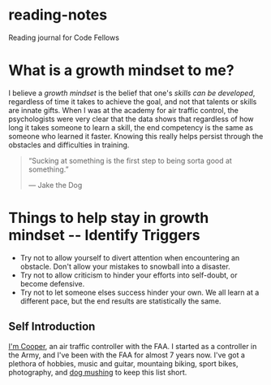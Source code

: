 # reading-notes
Reading journal for Code Fellows

# What is a growth mindset to me?

I believe a *growth mindset* is the belief that one's *skills can be developed*, regardless of time it takes to achieve the goal, and not that talents or skills are innate gifts. When I was at the academy for air traffic control, the psychologists were very clear that the data shows that regardless of how long it takes someone to learn a skill, the end competency is the same as someone who learned it faster. Knowing this really helps persist through the obstacles and difficulties in training. 

> “Sucking at something is the first step to being sorta good at something.”
>    
>   ― Jake the Dog

# Things to help stay in growth mindset -- Identify Triggers

  - Try not to allow yourself to divert attention when encountering an obstacle. Don't allow your mistakes to snowball into a disaster.
  - Try not to allow criticism to hinder your efforts into self-doubt, or become defensive.
  - Try not to let someone elses success hinder your own. We all learn at a different pace, but the end results are statistically the same.

## Self Introduction

  [I'm Cooper](https://github.com/Cooper-Softdev), an air traffic controller with the FAA. I started as a controller in the Army, and I've been with the FAA for almost 7 years now. I've got a plethora of hobbies, music and guitar, mountaing biking, sport bikes, photography, and [dog mushing](https://imgur.com/a/bpJ8ZgA) to keep this list short.
  
  
